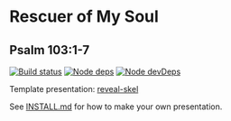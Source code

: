 # Rescuer of My Soul
## Psalm 103:1-7

[![Build status](https://api.travis-ci.org/sermons/rescue.svg)](https://travis-ci.org/github/sermons/rescue)
[![Node deps](https://david-dm.org/sermons/rescue.svg)](https://david-dm.org/sermons/rescue)
[![Node devDeps](https://david-dm.org/sermons/rescue/dev-status.svg)](https://david-dm.org/sermons/rescue?type=dev)

Template presentation: [reveal-skel](https://github.com/sermons/reveal-skel)

See [INSTALL.md](INSTALL.md)
for how to make your own presentation.
